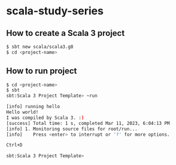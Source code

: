 # scala-study-series

## How to create a Scala 3 project

```bash
$ sbt new scala/scala3.g8
$ cd <project-name>
```

## How to run <project-name> project

```bash
$ cd <project-name>
$ sbt
sbt:Scala 3 Project Template> ~run

[info] running hello
Hello world!
I was compiled by Scala 3. :)
[success] Total time: 1 s, completed Mar 11, 2023, 6:04:13 PM
[info] 1. Monitoring source files for root/run...
[info]    Press <enter> to interrupt or '?' for more options.

Ctrl+D

sbt:Scala 3 Project Template>
```
